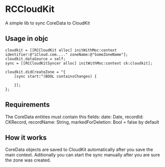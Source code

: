 # RCCloudKit
A simple lib to sync CoreData to CloudKit

## Usage in objc

    cloudkit = [[RCCloudKit alloc] initWithMoc:context identifier:@"iCloud.com...." zoneName:@"SomeZoneName"];
    cloudkit.dataSource = self;
    sync = [[RCCloudKitSyncer alloc] initWithMoc:context ck:cloudkit];

    cloudkit.didCreateZone = ^{
        [sync start:^(BOOL containsChanges) {

        }];
    };

## Requirements

The CoreData entities must contain this fields: date: Date, recordId: CKRecord, recordName: String, markedForDeletion: Bool = false by default

## How it works

CoreData objects are saved to CloudKit automatically after you save the main context. Aditionally you can start the sync manually after you are sure the zone was created. 
